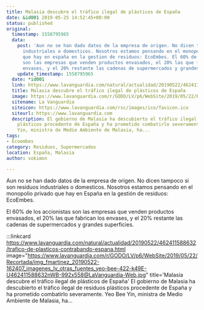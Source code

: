 ```yaml
---
title: Malasia descubre el tráfico ilegal de plásticos de España
date: &id001 2019-05-25 14:52:45+00:00
status: published
original:
  timestamp: 1558795965
  data:
    post: 'Aun no se han dado datos de la empresa de origen. No dicen tampoco si son
      industriales o domesticos. Nosotros estamos pensando en el monopolio privado
      que hay en españa en la gestion de residuos: EcoEmbes. El 60% de los accionistas
      son las empresas que venden productos envasados, el 20% las que fabrican los
      envases, y el 20% restante las cadenas de supermercados y grandes superficies.'
    update_timestamp: 1558795965
  date: *id001
  link: https://www.lavanguardia.com/natural/actualidad/20190522/462411588632/trafico-de-plasticos-contrabando-espana.html
  title: Malasia descubre el tráfico ilegal de plásticos de España
  image: https://www.lavanguardia.com/r/GODO/LV/p6/WebSite/2019/05/22/Recortada/img_fmartinez_20190522-162407_imagenes_lv_otras_fuentes_yeo-bee-422-k49E-U462411588632nWB-992x558@LaVanguardia-Web.jpg
  sitename: La Vanguardia
  siteicon: https://www.lavanguardia.com/rsc/images/ico/favicon.ico
  siteurl: https://www.lavanguardia.com
  description: El gobierno de Malasia ha descubierto el tráfico ilegal de residuos
    plásticos procedente de España y ha prometido combatirlo severamente. Yeo Bee
    Yin, ministra de Medio Ambiente de Malasia, ha...
tags:
- Ecoembes
category: Residuos, Supermercados
location: España, Malasia
author: vokimon

---
```

Aun no se han dado datos de la empresa de origen.
No dicen tampoco si son residuos industriales o domesticos.
Nosotros estamos pensando en el monopolio privado que hay en España en la gestión de residuos: EcoEmbes.

El 60% de los accionistas son las empresas que venden productos envasados,
el 20% las que fabrican los envases,
y el 20% restante las cadenas de supermercados y grandes superficies.

:::linkcard https://www.lavanguardia.com/natural/actualidad/20190522/462411588632/trafico-de-plasticos-contrabando-espana.html image="https://www.lavanguardia.com/r/GODO/LV/p6/WebSite/2019/05/22/Recortada/img_fmartinez_20190522-162407_imagenes_lv_otras_fuentes_yeo-bee-422-k49E-U462411588632nWB-992x558@LaVanguardia-Web.jpg" title='Malasia descubre el tráfico ilegal de plásticos de España'
    El gobierno de Malasia ha descubierto el tráfico ilegal de residuos plásticos procedente de España y ha prometido combatirlo severamente. Yeo Bee Yin, ministra de Medio Ambiente de Malasia, ha...

